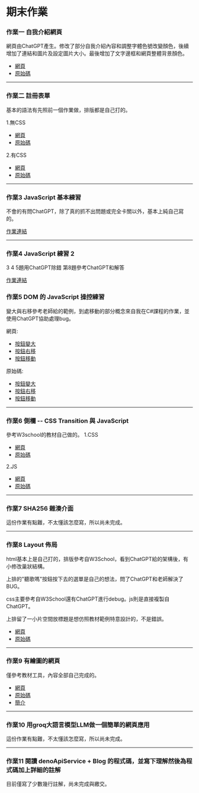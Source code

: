 # 期末作業
### 作業一 自我介紹網頁

網頁由ChatGPT產生。修改了部分自我介紹內容和調整字體色號改變顏色，後續增加了連結和圖片及設定圖片大小。最後增加了文字邊框和網頁整體背景顏色。

* [網頁](https://zerorezerorezero.github.io/wp/html/ChatGPTselfIntroduction.html)
* [原始碼](https://github.com/zerorezerorezero/wp/blob/master/html/ChatGPTselfIntroduction.html)

---
### 作業二 註冊表單
基本的語法有先照前一個作業做，排版都是自己打的。

1.無CSS
* [網頁](https://zerorezerorezero.github.io/wp/html/loginpagebefore.html)
* [原始碼](https://github.com/zerorezerorezero/wp/blob/master/html/loginpagebefore.html)

2.有CSS
* [網頁](https://zerorezerorezero.github.io/wp/html/loginpage.html)
* [原始碼](https://github.com/zerorezerorezero/wp/blob/master/html/loginpage.html)

---

### 作業3 JavaScript 基本練習
不會的有問ChatGPT，除了真的抓不出問題或完全卡關以外，基本上純自己寫的。

[作業連結](https://github.com/zerorezerorezero/wp/tree/master/javascript/HW3)

---
### 作業4 JavaScript 練習 2
3 4 5題用ChatGPT除錯 第8題參考ChatGPT和解答

[作業連結](https://github.com/zerorezerorezero/wp/tree/master/javascript/HW4)

### 作業5 DOM 的 JavaScript 操控練習
變大與右移參考老師給的範例，到處移動的部分概念來自我在C#課程的作業，並使用ChatGPT協助處理bug。

網頁:
* [按鈕變大](https://zerorezerorezero.github.io/wp/javascript/HW5/BB.html)
* [按鈕右移](https://zerorezerorezero.github.io/wp/javascript/HW5/BR.html)
* [按鈕移動](https://zerorezerorezero.github.io/wp/javascript/HW5/BM.html)

原始碼:
* [按鈕變大](https://github.com/zerorezerorezero/wp/blob/master/javascript/HW5/BB.html)
* [按鈕右移](https://github.com/zerorezerorezero/wp/blob/master/javascript/HW5/BR.html)
* [按鈕移動](https://github.com/zerorezerorezero/wp/blob/master/javascript/HW5/BM.html)
---
### 作業6 側欄 -- CSS Transition 與 JavaScript
參考W3school的教材自己做的。
1.CSS
* [網頁](https://zerorezerorezero.github.io/wp/javascript/HW6/CSSTrans.html)
* [原始碼](https://github.com/zerorezerorezero/wp/blob/master/javascript/HW6/CSSTrans.html)

2.JS
* [網頁](https://zerorezerorezero.github.io/wp/javascript/HW6/JSTrans.html)
* [原始碼](https://github.com/zerorezerorezero/wp/blob/master/javascript/HW6/JSTrans.html)
---
### 作業7 SHA256 雜湊介面
這份作業有點難，不太懂該怎麼寫，所以尚未完成。

---
### 作業8 Layout 佈局
html基本上是自己打的，排版參考自W3School，看到ChatGPT給的架構後，有小修改巢狀結構。

上排的"聽歌嗎"按鈕按下去的選單是自己的想法，問了ChatGPT和老師解決了BUG。

css主要參考自W3School還有ChatGPT進行debug。js則是直接複製自ChatGPT。

上排留了一小片空間放標題是想仿照教材範例特意設計的，不是錯誤。
* [網頁](https://zerorezerorezero.github.io/wp/javascript/HW8/Layout.html)
* [原始碼](https://github.com/zerorezerorezero/wp/tree/master/javascript/HW8)
---

### 作業9 有繪圖的網頁
僅參考教材工具，內容全部自己完成的。
* [網頁](https://zerorezerorezero.github.io/wp/javascript/HW9/I%20can't%20draw.html)
* [原始碼](https://github.com/zerorezerorezero/wp/tree/master/javascript/HW9)
* [簡介](https://github.com/zerorezerorezero/wp/blob/master/javascript/HW9/README.md)

---
### 作業10 用groq大語言模型LLM做一個簡單的網頁應用
這份作業有點難，不太懂該怎麼寫，所以尚未完成。

---
### 作業11 閱讀 denoApiService + Blog 的程式碼，並寫下理解然後為程式碼加上詳細的註解
目前僅寫了少數幾行註解，尚未完成與繳交。